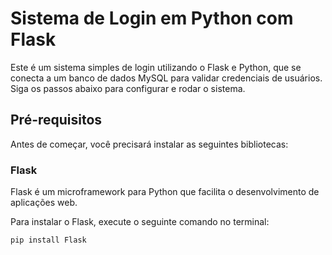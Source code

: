 # Sistema de Login em Python com Flask

Este é um sistema simples de login utilizando o Flask e Python, que se conecta a um banco de dados MySQL para validar credenciais de usuários. Siga os passos abaixo para configurar e rodar o sistema.

## Pré-requisitos

Antes de começar, você precisará instalar as seguintes bibliotecas:

### Flask
Flask é um microframework para Python que facilita o desenvolvimento de aplicações web.

Para instalar o Flask, execute o seguinte comando no terminal:

```bash
pip install Flask